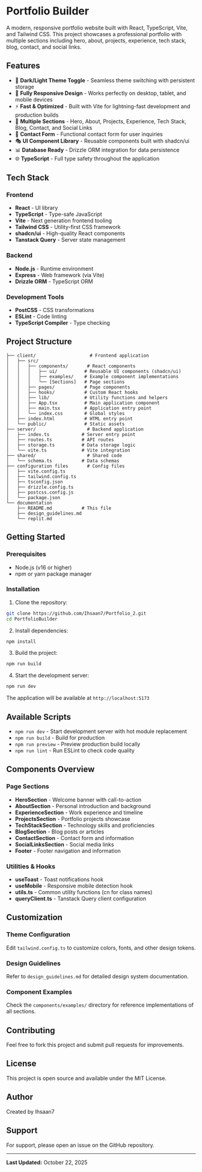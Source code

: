 # Portfolio Builder

A modern, responsive portfolio website built with React, TypeScript, Vite, and Tailwind CSS. This project showcases a professional portfolio with multiple sections including hero, about, projects, experience, tech stack, blog, contact, and social links.

## Features

- 🎨 **Dark/Light Theme Toggle** - Seamless theme switching with persistent storage
- 📱 **Fully Responsive Design** - Works perfectly on desktop, tablet, and mobile devices
- ⚡ **Fast & Optimized** - Built with Vite for lightning-fast development and production builds
- 🎯 **Multiple Sections** - Hero, About, Projects, Experience, Tech Stack, Blog, Contact, and Social Links
- 📧 **Contact Form** - Functional contact form for user inquiries
- 🎭 **UI Component Library** - Reusable components built with shadcn/ui
- 📊 **Database Ready** - Drizzle ORM integration for data persistence
- 🌐 **TypeScript** - Full type safety throughout the application

## Tech Stack

### Frontend
- **React** - UI library
- **TypeScript** - Type-safe JavaScript
- **Vite** - Next generation frontend tooling
- **Tailwind CSS** - Utility-first CSS framework
- **shadcn/ui** - High-quality React components
- **Tanstack Query** - Server state management

### Backend
- **Node.js** - Runtime environment
- **Express** - Web framework (via Vite)
- **Drizzle ORM** - TypeScript ORM

### Development Tools
- **PostCSS** - CSS transformations
- **ESLint** - Code linting
- **TypeScript Compiler** - Type checking

## Project Structure

```
├── client/                    # Frontend application
│   ├── src/
│   │   ├── components/       # React components
│   │   │   ├── ui/          # Reusable UI components (shadcn/ui)
│   │   │   ├── examples/    # Example component implementations
│   │   │   └── [Sections]   # Page sections
│   │   ├── pages/           # Page components
│   │   ├── hooks/           # Custom React hooks
│   │   ├── lib/             # Utility functions and helpers
│   │   ├── App.tsx          # Main application component
│   │   ├── main.tsx         # Application entry point
│   │   └── index.css        # Global styles
│   ├── index.html           # HTML entry point
│   └── public/              # Static assets
├── server/                   # Backend application
│   ├── index.ts            # Server entry point
│   ├── routes.ts           # API routes
│   ├── storage.ts          # Data storage logic
│   └── vite.ts             # Vite integration
├── shared/                   # Shared code
│   └── schema.ts           # Data schemas
├── configuration files       # Config files
│   ├── vite.config.ts
│   ├── tailwind.config.ts
│   ├── tsconfig.json
│   ├── drizzle.config.ts
│   ├── postcss.config.js
│   └── package.json
└── documentation
    ├── README.md           # This file
    ├── design_guidelines.md
    └── replit.md
```

## Getting Started

### Prerequisites
- Node.js (v16 or higher)
- npm or yarn package manager

### Installation

1. Clone the repository:
```bash
git clone https://github.com/Ihsaan7/Portfolio_2.git
cd PortfolioBuilder
```

2. Install dependencies:
```bash
npm install
```

3. Build the project:
```bash
npm run build
```

4. Start the development server:
```bash
npm run dev
```

The application will be available at `http://localhost:5173`

## Available Scripts

- `npm run dev` - Start development server with hot module replacement
- `npm run build` - Build for production
- `npm run preview` - Preview production build locally
- `npm run lint` - Run ESLint to check code quality

## Components Overview

### Page Sections
- **HeroSection** - Welcome banner with call-to-action
- **AboutSection** - Personal introduction and background
- **ExperienceSection** - Work experience and timeline
- **ProjectsSection** - Portfolio projects showcase
- **TechStackSection** - Technology skills and proficiencies
- **BlogSection** - Blog posts or articles
- **ContactSection** - Contact form and information
- **SocialLinksSection** - Social media links
- **Footer** - Footer navigation and information

### Utilities & Hooks
- **useToast** - Toast notifications hook
- **useMobile** - Responsive mobile detection hook
- **utils.ts** - Common utility functions (cn for class names)
- **queryClient.ts** - Tanstack Query client configuration

## Customization

### Theme Configuration
Edit `tailwind.config.ts` to customize colors, fonts, and other design tokens.

### Design Guidelines
Refer to `design_guidelines.md` for detailed design system documentation.

### Component Examples
Check the `components/examples/` directory for reference implementations of all sections.

## Contributing

Feel free to fork this project and submit pull requests for improvements.

## License

This project is open source and available under the MIT License.

## Author

Created by Ihsaan7

## Support

For support, please open an issue on the GitHub repository.

---

**Last Updated:** October 22, 2025
